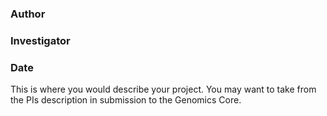 # <P123 This Awesome Project>
### Author
### Investigator
### Date
  
This is where you would describe your project.  You may want to take from the PIs description in submission to the Genomics Core.


